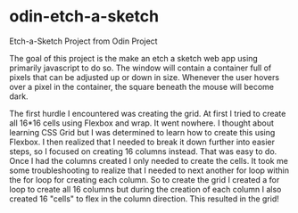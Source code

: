 # odin-etch-a-sketch
Etch-a-Sketch Project from Odin Project

The goal of this project is the make an etch a sketch web app using primarily javascript to do so.  The window will contain a container full of pixels that can be adjusted up or down in size.  Whenever the user hovers over a pixel in the container, the square beneath the mouse will become dark.

The first hurdle I encountered was creating the grid.  At first I tried to create all 16*16 cells using Flexbox and wrap.  It went nowhere.  I thought about learning CSS Grid but I was determined to learn how to create this using Flexbox.  I then realized that I needed to break it down further into easier steps, so I focused on creating 16 columns instead.  That was easy to do.  Once I had the columns created I only needed to create the cells.  It took me some troubleshooting to realize that I needed to next another for loop within the for loop for creating each column.  So to create the grid I created a for loop to create all 16 columns but during the creation of each column I also created 16 "cells" to flex in the column direction.  This resulted in the grid!